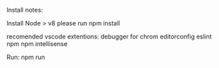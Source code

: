 Install notes:

Install Node > v8
please run npm install

recomended vscode extentions:
debugger for chrom
editorconfig
eslint
npm
npm intellisense

Run:
npm run

